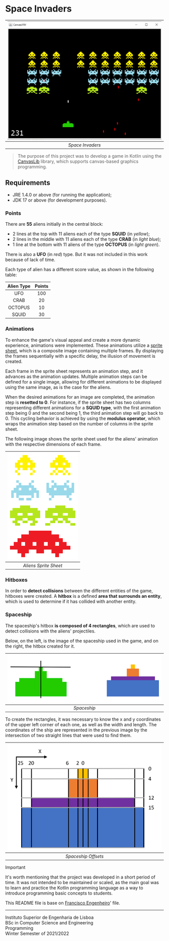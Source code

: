 # Space Invaders

| ![Space Invaders](/docs/invaders.png) |
|:-------------------------------------:|
|           _Space Invaders_            |

> The purpose of this project was to develop a game in Kotlin using
> the [CanvasLib](https://github.com/palex65/CanvasLib) library, which supports canvas-based graphics programming.

## Requirements

- JRE 1.4.0 or above (for running the application);
- JDK 17 or above (for development purposes).

### Points

There are **55** aliens initially in the central block:

- 2 lines at the top with 11 aliens each of the type **SQUID**
  (in _yellow_);
- 2 lines in the middle with 11 aliens each of the type **CRAB**
  (in _light blue_);
- 1 line at the bottom with 11 aliens of the type **OCTOPUS** (in _light green_).

There is also a **UFO** (in _red_) type. But it was not included in this work because of lack of time.

Each type of alien has a different score value, as shown in the following table:

| Alien Type | Points |
|:----------:|:------:|
|    UFO     |  100   |
|    CRAB    |   20   |
|  OCTOPUS   |   10   |
|   SQUID    |   30   |

### Animations

To enhance the game's visual appeal and create a more dynamic experience, animations were implemented. These animations
utilize a [sprite sheet](https://gamedevelopment.tutsplus.com/an-introduction-to-spritesheet-animation--gamedev-13099t),
which is a composite image containing multiple frames. By displaying the frames sequentially
with a specific delay, the illusion of movement is created.

Each frame in the sprite sheet represents an animation step, and it advances as the animation updates. Multiple
animation steps can be defined for a single image, allowing for different animations to be displayed using the same
image, as is the case for the aliens.

When the desired animations for an image are completed, the animation step is **resetted to 0**. For instance, if the
sprite sheet has two columns representing different animations for a **SQUID type**, with the first animation step being
0 and the second being 1, the third animation step will go back to 0. This cycling behavior is achieved by using the
**modulus operator**, which wraps the animation step based on the number of columns in the sprite sheet.

The following image shows the sprite
sheet used for the aliens' animation with the respective dimensions of each frame.

| ![Aliens Sprite Sheet](/src/main/resources/invaders.png) |
|:--------------------------------------------------------:|
|                  _Aliens Sprite Sheet_                   |

### Hitboxes

In order to **detect collisions** between the different entities of the game, hitboxes were created.
A **hitbox** is a defined **area that surrounds an entity**, which is used to determine if it has collided with another
entity.

### Spaceship

The spaceship's hitbox **is composed of 4 rectangles**, which are used to detect collisions with the aliens'
projectiles.

Below, on the left, is the image of the spaceship used in the game, and on the right, the hitbox created for it.

| ![Spaceship](/docs/spaceship-hitbox.png) |
|:----------------------------------------:|
|               _Spaceship_                |

To create the rectangles, it was necessary to know the x and y coordinates of the upper left corner of each one,
as well as the width and length.
The coordinates of the ship are represented in the previous image by the intersection of two straight lines that were
used
to find them.

| ![Spaceship Offsets](/docs/spaceship-offsets.png) |
|:-------------------------------------------------:|
|                _Spaceship Offsets_                |


> [!Important]
> It's worth mentioning that the project was developed in a short period of time. It was not intended to be
> maintained or scaled, as the main goal was to learn and practice the Kotlin programming language as a way to introduce
> programming basic concepts to students.
>
> This README file is base on [Francisco Engenheiro](https://github.com/franciscoengenheiro/space-invaders-app)' file.

---

Instituto Superior de Engenharia de Lisboa<br>
BSc in Computer Science and Engineering<br>
Programming<br>
Winter Semester of 2021/2022
